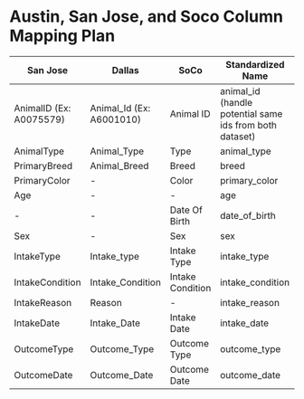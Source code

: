 # Austin, San Jose, and Soco Column Mapping Plan

| San Jose                  | Dallas               | SoCo | Standardized Name                                        |
|---------------------------|----------------------|------|-----------------------------------------------------------|
| AnimalID (Ex: A0075579)   | Animal_Id (Ex: A6001010) | Animal ID   | animal_id (handle potential same ids from both dataset)  |
| AnimalType                | Animal_Type          | Type   | animal_type                                              |
| PrimaryBreed              | Animal_Breed         | Breed   | breed                                                    |
| PrimaryColor              | -                    | Color   | primary_color                                            |
| Age                       | -                    | -   | age                                                      |
| -                       | -                    | Date Of Birth   | date_of_birth                                                      |
| Sex                       | -                    | Sex   | sex                                                      |
| IntakeType                | Intake_type          | Intake Type   | intake_type                                              |
| IntakeCondition           | Intake_Condition     | Intake Condition   | intake_condition                                         |
| IntakeReason              | Reason               | -   | intake_reason                                            |
| IntakeDate                | Intake_Date          | Intake Date   | intake_date                                              |
| OutcomeType               | Outcome_Type         | Outcome Type   | outcome_type                                             |
| OutcomeDate               | Outcome_Date         | Outcome Date   | outcome_date                                             |


